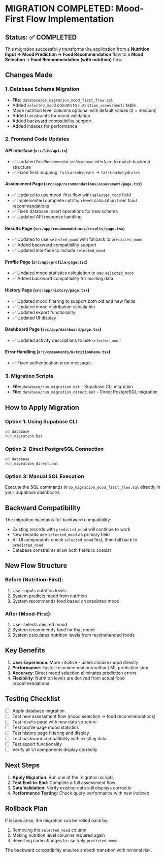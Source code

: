 # MIGRATION COMPLETED: Mood-First Flow Implementation

## Status: ✅ COMPLETED

This migration successfully transforms the application from a **Nutrition Input → Mood Prediction → Food Recommendation** flow to a **Mood Selection → Food Recommendation (with nutrition)** flow.

## Changes Made

### 1. Database Schema Migration

- **File:** `database/06_migration_mood_first_flow.sql`
- Added `selected_mood` column to `nutrition_assessments` table
- Made nutrition level columns optional with default values (2 = medium)
- Added constraints for mood validation
- Added backward compatibility support
- Added indexes for performance

### 2. Frontend Code Updates

#### API Interface (`src/lib/api.ts`)

- ✅ Updated `FoodRecommendationResponse` interface to match backend structure
- ✅ Fixed field mapping: `fat`/`carbohydrate` → `fats`/`carbohydrates`

#### Assessment Page (`src/app/recommendations/assessment/page.tsx`)

- ✅ Updated to use mood-first flow with `selected_mood` field
- ✅ Implemented complete nutrition level calculation from food recommendations
- ✅ Fixed database insert operations for new schema
- ✅ Updated API response handling

#### Results Page (`src/app/recommendations/results/page.tsx`)

- ✅ Updated to use `selected_mood` with fallback to `predicted_mood`
- ✅ Added backward compatibility support
- ✅ Updated interface to include `selected_mood`

#### Profile Page (`src/app/profile/page.tsx`)

- ✅ Updated mood statistics calculation to use `selected_mood`
- ✅ Added backward compatibility for existing data

#### History Page (`src/app/history/page.tsx`)

- ✅ Updated mood filtering to support both old and new fields
- ✅ Updated mood distribution calculation
- ✅ Updated export functionality
- ✅ Updated UI display

#### Dashboard Page (`src/app/dashboard/page.tsx`)

- ✅ Updated activity descriptions to use `selected_mood`

#### Error Handling (`src/components/NutritionDemo.tsx`)

- ✅ Fixed authentication error messages

### 3. Migration Scripts

- **File:** `database/run_migration.bat` - Supabase CLI migration
- **File:** `database/run_migration_direct.bat` - Direct PostgreSQL migration

## How to Apply Migration

### Option 1: Using Supabase CLI

```cmd
cd database
run_migration.bat
```

### Option 2: Direct PostgreSQL Connection

```cmd
cd database
run_migration_direct.bat
```

### Option 3: Manual SQL Execution

Execute the SQL commands in `06_migration_mood_first_flow.sql` directly in your Supabase dashboard.

## Backward Compatibility

The migration maintains full backward compatibility:

- Existing records with `predicted_mood` will continue to work
- New records use `selected_mood` as primary field
- All UI components check `selected_mood` first, then fall back to `predicted_mood`
- Database constraints allow both fields to coexist

## New Flow Structure

### Before (Nutrition-First):

1. User inputs nutrition levels
2. System predicts mood from nutrition
3. System recommends food based on predicted mood

### After (Mood-First):

1. User selects desired mood
2. System recommends food for that mood
3. System calculates nutrition levels from recommended foods

## Key Benefits

1. **User Experience**: More intuitive - users choose mood directly
2. **Performance**: Faster recommendations without ML prediction step
3. **Accuracy**: Direct mood selection eliminates prediction errors
4. **Flexibility**: Nutrition levels are derived from actual food recommendations

## Testing Checklist

- [ ] Apply database migration
- [ ] Test new assessment flow (mood selection → food recommendations)
- [ ] Test results page with new data structure
- [ ] Test profile page mood statistics
- [ ] Test history page filtering and display
- [ ] Test backward compatibility with existing data
- [ ] Test export functionality
- [ ] Verify all UI components display correctly

## Next Steps

1. **Apply Migration**: Run one of the migration scripts
2. **Test End-to-End**: Complete a full assessment flow
3. **Data Validation**: Verify existing data still displays correctly
4. **Performance Testing**: Check query performance with new indexes

## Rollback Plan

If issues arise, the migration can be rolled back by:

1. Removing the `selected_mood` column
2. Making nutrition level columns required again
3. Reverting code changes to use only `predicted_mood`

The backward compatibility ensures smooth transition with minimal risk.
